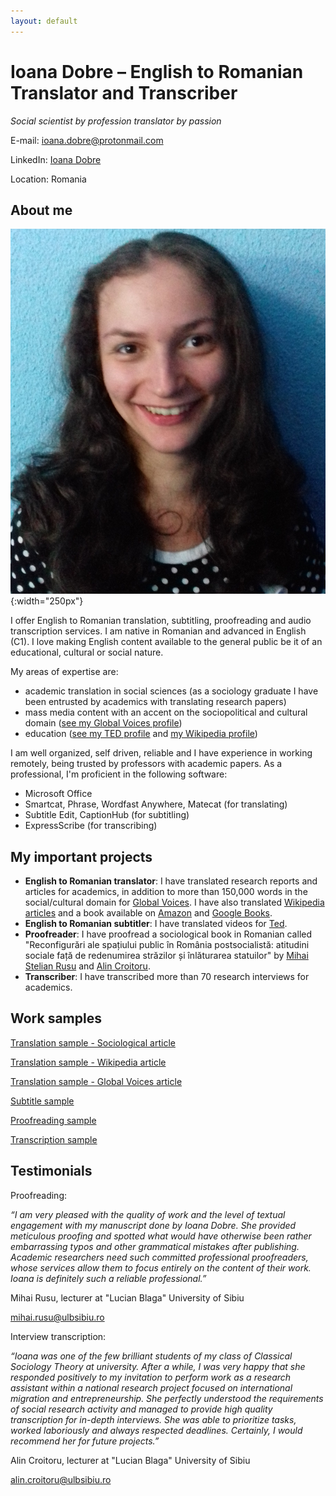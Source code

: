```yaml
---
layout: default
---
```


# Ioana Dobre – English to Romanian Translator and Transcriber

*Social scientist by profession translator by passion*

E-mail: [ioana.dobre@protonmail.com](mailto:ioana.dobre@protonmail.com)

LinkedIn: [Ioana Dobre](https://www.linkedin.com/in/ioana-dobre-803625226/)

Location: Romania



## About me

![portfolio picture](assets/portfolio_picture.png){:width="250px"}

I offer English to Romanian translation, subtitling, proofreading and audio transcription services. I am native in Romanian and advanced in English (C1). I love making English content available to the general public be it of an educational, cultural or social nature.

My areas of expertise are:
-  academic translation in social sciences (as a sociology graduate I have been entrusted by academics with translating research papers)
-  mass media content with an accent on the sociopolitical and cultural domain ([see my Global Voices profile](https://ro.globalvoices.org/author/ioana-dobre))
-  education ([see my TED profile](https://www.ted.com/profiles/36332057/translator) and [my Wikipedia profile](https://ro.wikipedia.org/wiki/Utilizator:Ioana2022))

I am well organized, self driven, reliable and I have experience in working remotely, being trusted by professors with academic papers. As a professional, I'm proficient in the following software:
- Microsoft Office
- Smartcat, Phrase, Wordfast Anywhere, Matecat (for translating)
- Subtitle Edit, CaptionHub (for subtitling)
- ExpressScribe (for transcribing)


## My important projects

- **English to Romanian translator**: I have translated research reports and articles for academics, in addition to more than 150,000 words in the social/cultural domain for [Global Voices](https://ro.globalvoices.org/author/ioana-dobre). I have also translated [Wikipedia articles](https://ro.wikipedia.org/wiki/Utilizator:Ioana2022) and a book available on [Amazon](https://www.amazon.com/S%C4%83rb%C4%83torile-Cr%C4%83ciun-Merryvale-Romansh-Burnett-ebook/dp/B0CRKWN387/ref=sr_1_4?crid=1KK7UBBPG6WQ0&dib=eyJ2IjoiMSJ9.9oXHF0RfE7rc1Db_BXu3OOvgZUItOuXxABPUGguV6OV1yc0KHvzkCs-yiyZC-ugchpHSCvChpQeEUcUPkkOpFDAcKOG6i4t71-tseI9P01kwT3V2quAThBxTsbgatLZHSCD-_WwKIeE755goYtlpPQ.mQ_CU_pQrl6PsssAwvgc0bq78ZonC6_2vxP3qVN_k5k&dib_tag=se&keywords=alice+hale+burnett&qid=1705150653&sprefix=alice+hale+burnett%2Caps%2C206&sr=8-4) and [Google Books](https://books.google.ro/books?id=Xv_rEAAAQBAJ&hl=ro).
- **English to Romanian subtitler**: I have translated videos for [Ted](https://www.ted.com/profiles/36332057/translator).
- **Proofreader**: I have proofread a sociological book in Romanian called "Reconfigurări ale spațiului public în România postsocialistă: atitudini sociale față de redenumirea străzilor și înlăturarea statuilor" by [Mihai Stelian Rusu](https://socioumane.ulbsibiu.ro/team/mihai-stelian-rusu/) and [Alin Croitoru](https://socioumane.ulbsibiu.ro/team/alin-iosif-croitoru/).
- **Transcriber**: I have transcribed more than 70 research interviews for academics.

## Work samples

[Translation sample - Sociological article](https://drive.google.com/file/d/1yCATsczZvRjqFmUYJQQzPrvfHIqVKZW7/view)

[Translation sample - Wikipedia article](https://ro.wikipedia.org/wiki/Franchism_sociologic)

[Translation sample - Global Voices article](https://ro.globalvoices.org/2022/04/3660)

[Subtitle sample](https://www.youtube.com/watch?v=cFgebPd9HGI)

[Proofreading sample](https://drive.google.com/file/d/1FdI_K_KJ2Lf0jkew86t7JBut5M3hthsK/view)

[Transcription sample](https://drive.google.com/file/d/1xCmn5TnKkYOtQC1ieCqjsYVwWXJoDWzM/view)



## Testimonials

Proofreading:

*“I am very pleased with the quality of work and the level of textual engagement with my manuscript done by Ioana Dobre. She provided meticulous proofing and spotted what would have otherwise been rather embarrassing typos and other grammatical mistakes after publishing. Academic researchers need such committed professional proofreaders, whose services allow them to focus entirely on the content of their work. Ioana is definitely such a reliable professional.”*

Mihai Rusu, lecturer at "Lucian Blaga" University of Sibiu

[mihai.rusu@ulbsibiu.ro](mailto:mihai.rusu@ulbsibiu.ro)

Interview transcription:

*“Ioana was one of the few brilliant students of my class of Classical Sociology Theory at university. After a while, I was very happy that she responded positively to my invitation to perform work as a research assistant within a national research project focused on international migration and entrepreneurship. She perfectly understood the requirements of social research activity and managed to provide high quality transcription for in-depth interviews. She was able to prioritize tasks, worked laboriously and always respected deadlines. Certainly, I would recommend her for future projects.”*

Alin Croitoru, lecturer at "Lucian Blaga" University of Sibiu

[alin.croitoru@ulbsibiu.ro](mailto:alin.croitoru@ulbsibiu.ro)



